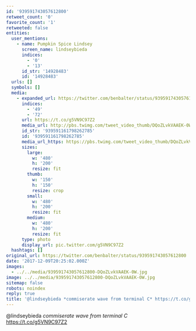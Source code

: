 ```yaml
---
id: '939591743057612800'
retweet_count: '0'
favorite_count: '1'
retweeted: false
entities:
  user_mentions:
    - name: Pumpkin Spice Lindsey
      screen_name: lindseybieda
      indices:
        - '0'
        - '13'
      id_str: '14928483'
      id: '14928483'
  urls: []
  symbols: []
  media:
    - expanded_url: https://twitter.com/benbalter/status/939591743057612800/photo/1
      indices:
        - '49'
        - '72'
      url: https://t.co/g5VN9C97Z2
      media_url: http://pbs.twimg.com/tweet_video_thumb/DQoZLvkVAAEK-0W.jpg
      id_str: '939591161798262785'
      id: '939591161798262785'
      media_url_https: https://pbs.twimg.com/tweet_video_thumb/DQoZLvkVAAEK-0W.jpg
      sizes:
        large:
          w: '480'
          h: '200'
          resize: fit
        thumb:
          w: '150'
          h: '150'
          resize: crop
        small:
          w: '480'
          h: '200'
          resize: fit
        medium:
          w: '480'
          h: '200'
          resize: fit
      type: photo
      display_url: pic.twitter.com/g5VN9C97Z2
  hashtags: []
original_url: https://twitter.com/benbalter/status/939591743057612800
date: '2017-12-09T20:25:02.000Z'
images:
  - ../../media/939591743057612800-DQoZLvkVAAEK-0W.jpg
image: ../../media/939591743057612800-DQoZLvkVAAEK-0W.jpg
sitemap: false
robots: noindex
reply: true
title: '@lindseybieda *commiserate wave from terminal C* https://t.co/g5VN9C97Z2'
---
```


@lindseybieda *commiserate wave from terminal C* https://t.co/g5VN9C97Z2